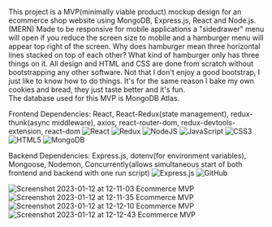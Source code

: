 This project is a MVP(minimally viable product) mockup design for an ecommerce shop website using MongoDB, Express.js, React and Node.js. (MERN)
Made to be responsive for mobile applications a "sidedrawer" menu will open if you reduce the screen size to mobile and a hamburger menu will appear top right of the screen. Why does hamburger mean three horizontal lines stacked on top of each other?  What kind of hamburger only has three things on it. 
All design and HTML and CSS are done from scratch without bootstrapping any other software. Not that I don't enjoy a good bootstrap, I just like to know how to do things. It's for the same reason I bake my own cookies and bread, they just taste better and it's fun.   
The database used for this MVP is MongoDB Atlas. 


Frontend Dependencies:  React, React-Redux(state management), redux-thunk(async middleware), axios, react-router-dom, redux-devtools-extension, react-dom
![React](https://img.shields.io/badge/react-%2320232a.svg?style=for-the-badge&logo=react&logoColor=%2361DAFB)
![Redux](https://img.shields.io/badge/redux-%23593d88.svg?style=for-the-badge&logo=redux&logoColor=white)
![NodeJS](https://img.shields.io/badge/node.js-6DA55F?style=for-the-badge&logo=node.js&logoColor=white)
![JavaScript](https://img.shields.io/badge/javascript-%23323330.svg?style=for-the-badge&logo=javascript&logoColor=%23F7DF1E)
![CSS3](https://img.shields.io/badge/css3-%231572B6.svg?style=for-the-badge&logo=css3&logoColor=white)
![HTML5](https://img.shields.io/badge/html5-%23E34F26.svg?style=for-the-badge&logo=html5&logoColor=white)
![MongoDB](https://img.shields.io/badge/MongoDB-%234ea94b.svg?style=for-the-badge&logo=mongodb&logoColor=white)

Backend Dependencies: Express.js, dotenv(for environment variables), Mongoose, Nodemon, Concurrently(allows simultaneous start of both frontend and backend with one run script)
![Express.js](https://img.shields.io/badge/express.js-%23404d59.svg?style=for-the-badge&logo=express&logoColor=%2361DAFB)
![GitHub](https://img.shields.io/badge/github-%23121011.svg?style=for-the-badge&logo=github&logoColor=white)

![Screenshot 2023-01-12 at 12-11-03 Ecommerce MVP](https://user-images.githubusercontent.com/72115377/212159880-c1a70160-d8fc-4761-acbc-95224330a135.png)
![Screenshot 2023-01-12 at 12-11-35 Ecommerce MVP](https://user-images.githubusercontent.com/72115377/212159832-15934189-c042-4fc0-820c-a5bf5ad0ec20.png)
![Screenshot 2023-01-12 at 12-12-10 Ecommerce MVP](https://user-images.githubusercontent.com/72115377/212159910-0ed19f84-8a30-4fa0-adfb-61918da81d2e.png)
![Screenshot 2023-01-12 at 12-12-43 Ecommerce MVP](https://user-images.githubusercontent.com/72115377/212159922-9c02a9a2-17da-4989-9ba9-82b868c5987f.png)
